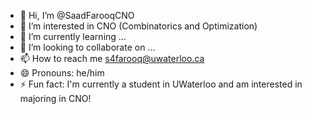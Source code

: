 - 👋 Hi, I’m @SaadFarooqCNO
- 👀 I’m interested in CNO (Combinatorics and Optimization)
- 🌱 I’m currently learning ...
- 💞️ I’m looking to collaborate on ...
- 📫 How to reach me s4farooq@uwaterloo.ca
- 😄 Pronouns: he/him
- ⚡ Fun fact: I'm currently a student in UWaterloo and am interested in majoring in CNO!

<!---
SaadFarooqCNO/SaadFarooqCNO is a ✨ special ✨ repository because its `README.md` (this file) appears on your GitHub profile.
You can click the Preview link to take a look at your changes.
--->
